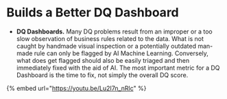 # Builds a Better DQ Dashboard

* **DQ Dashboards.** Many DQ problems result from an improper or a too slow observation of business rules related to the data. What is not caught by handmade visual inspection or a potentially outdated man-made rule can only be flagged by AI Machine Learning. Conversely, what does get flagged should also be easily triaged and then immediately fixed with the aid of AI. The most important metric for a DQ Dashboard is the time to fix, not simply the overall DQ score.

{% embed url="https://youtu.be/Lu2I7n_nRlc" %}

